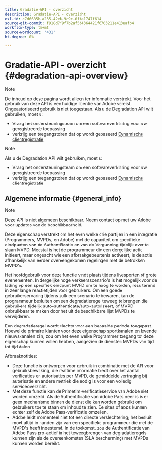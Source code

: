 ```yaml
---
title: Gradatie-API - overzicht
description: Gradatie-API - overzicht
exl-id: c7d6685b-a235-42eb-9c9c-0ffa1747f614
source-git-commit: f918d7f9f7b2af5b4364421f6703211e413eafb4
workflow-type: tm+mt
source-wordcount: '431'
ht-degree: 0%

---
```


# Gradatie-API - overzicht {#degradation-api-overview}

>[!NOTE]
>
>De inhoud op deze pagina wordt alleen ter informatie verstrekt. Voor het gebruik van deze API is een huidige licentie van Adobe vereist. Ongeautoriseerd gebruik is niet toegestaan.
>Als u de Degradation API wilt gebruiken, moet u:
>- Vraag het ondersteuningsteam om een softwareverklaring voor uw geregistreerde toepassing
>- verkrijg een toegangstoken dat op wordt gebaseerd [Dynamische clientregistratie](dynamic-client-registration.md)
> 

>[!NOTE]
>
>Als u de Degradation API wilt gebruiken, moet u:
>- Vraag het ondersteuningsteam om een softwareverklaring voor uw geregistreerde toepassing
>- verkrijg een toegangstoken dat op wordt gebaseerd [Dynamische clientregistratie](dynamic-client-registration.md)
> 

## Algemene informatie {#general_info}

>[!NOTE]
>
>Deze API is niet algemeen beschikbaar. Neem contact op met uw Adobe voor updates van de beschikbaarheid.

Deze eigenschap verstrekt om het even welke drie partijen in een integratie (Programmers, MVPDs, en Adobe) met de capaciteit om specifieke eindpunten van de Authentificatie en van de Vergunning tijdelijk over te slaan MVPD. Meestal is het de programmeur die een dergelijke actie initieert, maar ongeacht wie een afbraakgebeurtenis activeert, is de actie afhankelijk van eerder overeengekomen regelingen met de betrokken MVPD&#39;s.

Het hoofdgebruik voor deze functie vindt plaats tijdens livesporten of grote evenementen. In dergelijke hoge verkeersscenario&#39;s is het mogelijk voor de lading op een specifiek eindpunt MVPD om te hoog te worden, resulterend in zeer lange reactietijden voor gebruikers. Om een goede gebruikerservaring tijdens zulk een scenario te bewaren, kan de programmeur besluiten om een degradatieregel teweeg te brengen die gebruikers tijdelijk auto-authenticate/auto-autoriseert, of MVPD onbruikbaar te maken door het uit de beschikbare lijst MVPDs te verwijderen.

Een degradatieregel wordt slechts voor een bepaalde periode toegepast. Hoewel de primaire klanten voor deze eigenschap sportkanalen en levende nieuwskanalen zijn, zou om het even welke Programmer toegang tot deze eigenschap kunnen willen hebben, aangezien de diensten MVPDs van tijd tot tijd dalen.

Afbraaknotities:

- Deze functie is ontworpen voor gebruik in combinatie met de API voor gebruiksbewaking, die realtime informatie biedt over het aantal verificaties en autorisaties per MVPD, de gemiddelde vertraging bij autorisatie en andere metriek die nodig is voor een volledig serviceoverzicht.
- Met deze functie kan de Primetim-verificatieservice van Adobe niet worden omzeild. Als de Authentificatie van Adobe Pass neer is is er geen mechanisme binnen de dienst die kan worden gebruikt om gebruikers toe te staan om inhoud te zien. De sites of apps kunnen echter zelf de Adobe Pass-verificatie omzeilen.
- Adobe leidt momenteel niet tot een directe verslechtering; het besluit moet altijd in handen zijn van een specifieke programmeur die met de MVPD&#39;s heeft ingestemd. In de toekomst, zou de Authentificatie van Adobe Pass pro-actief in het teweegbrengen van degradatieregels kunnen zijn als de overeenkomsten (SLA bescherming) met MVPDs kunnen worden bereikt.

<!--
## Related Information {#related}

- [ESM API](/help/authentication/entitlement-service-monitoring-api.md)
- [Server-side Metrics](/help/authentication/understanding-serverside-metrics.md)
-->
